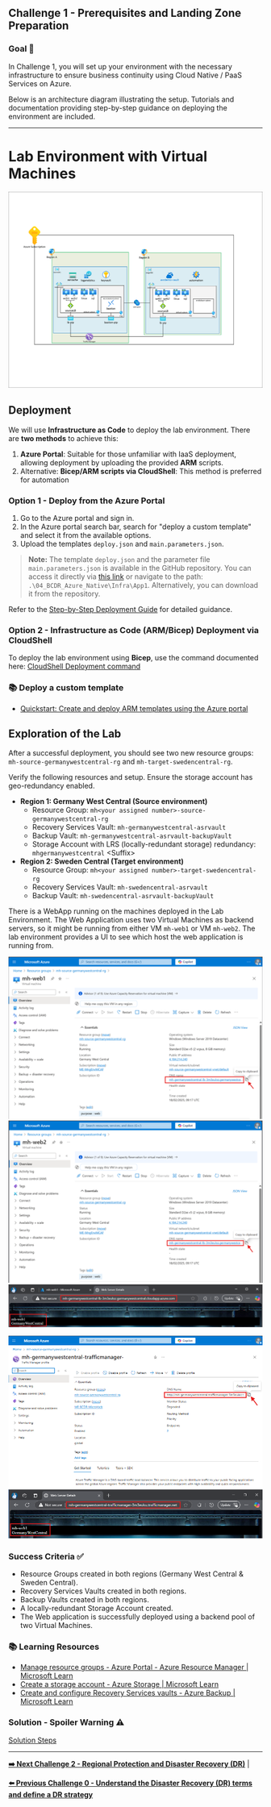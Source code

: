 ## Challenge 1 - Prerequisites and Landing Zone Preparation

### Goal 🎯

In Challenge 1, you will set up your environment with the necessary infrastructure to ensure business continuity using Cloud Native / PaaS Services on Azure.

Below is an architecture diagram illustrating the setup. Tutorials and documentation providing step-by-step guidance on deploying the environment are included.

---

# Lab Environment with Virtual Machines

![Architecture](../img/asrdemo%20architecture.png)

## Deployment

We will use **Infrastructure as Code** to deploy the lab environment. There are **two methods** to achieve this:

1. **Azure Portal**: Suitable for those unfamiliar with IaaS deployment, allowing deployment by uploading the provided **ARM** scripts.
1. Alternative: **Bicep/ARM scripts via CloudShell**: This method is preferred for automation

### Option 1 - Deploy from the Azure Portal

1. Go to the Azure portal and sign in.
2. In the Azure portal search bar, search for "deploy a custom template" and select it from the available options.
3. Upload the templates `deploy.json` and `main.parameters.json`.

> **Note:** The template `deploy.json` and the parameter file `main.parameters.json` is available in the GitHub repository. You can access it directly via [this link](https://github.com/microsoft/MicroHack/tree/main/03-Azure/01-03-Infrastructure/04_BCDR_Azure_Native/Infra/App1) or navigate to the path: `.\04_BCDR_Azure_Native\Infra\App1`. Alternatively, you can download it from the repository.

Refer to the [Step-by-Step Deployment Guide](../walkthrough/challenge-1/img/deployment/solution.md) for detailed guidance.

### Option 2 - Infrastructure as Code (ARM/Bicep) Deployment via CloudShell

To deploy the lab environment using **Bicep**, use the command documented here:
 [CloudShell Deployment command](../Infra/App1/ReadMe.md) 


### 📚 Deploy a custom template
* [Quickstart: Create and deploy ARM templates using the Azure portal](https://learn.microsoft.com/en-us/azure/azure-resource-manager/templates/quickstart-create-templates-use-the-portal)

## Exploration of the Lab

After a successful deployment, you should see two new resource groups: `mh-source-germanywestcentral-rg` and `mh-target-swedencentral-rg`.

Verify the following resources and setup. Ensure the storage account has geo-redundancy enabled.

* **Region 1: Germany West Central (Source environment)**
  * Resource Group: `mh<your assigned number>-source-germanywestcentral-rg`
  * Recovery Services Vault: `mh-germanywestcentral-asrvault`
  * Backup Vault: `mh-germanywestcentral-asrvault-backupVault`
  * Storage Account with LRS (locally-redundant storage) redundancy: `mhgermanywestcentral` \<Suffix\>
* **Region 2: Sweden Central (Target environment)**
  * Resource Group: `mh<your assigned number>-target-swedencentral-rg`
  * Recovery Services Vault: `mh-swedencentral-asrvault`
  * Backup Vault: `mh-swedencentral-asrvault-backupVault`

There is a WebApp running on the machines deployed in the Lab Environment. The Web Application uses two Virtual Machines as backend servers, so it might be running from either VM `mh-web1` or VM `mh-web2`. The lab environment provides a UI to see which host the web application is running from.

![web1](../walkthrough/challenge-1/exploration/1.png)
![web2](../walkthrough/challenge-1/exploration/2.png)
![web3](../walkthrough/challenge-1/exploration/3.png)

![web4](../walkthrough/challenge-1/exploration/4.png)
![web5](../walkthrough/challenge-1/exploration/004.png)

### Success Criteria ✅

* Resource Groups created in both regions (Germany West Central & Sweden Central).
* Recovery Services Vaults created in both regions.
* Backup Vaults created in both regions.
* A locally-redundant Storage Account created.
* The Web application is successfully deployed using a backend pool of two Virtual Machines.

### 📚 Learning Resources

* [Manage resource groups - Azure Portal - Azure Resource Manager | Microsoft Learn](https://learn.microsoft.com/azure/azure-resource-manager/management/manage-resource-groups-portal)
* [Create a storage account - Azure Storage | Microsoft Learn](https://learn.microsoft.com/azure/storage/common/storage-account-create)
* [Create and configure Recovery Services vaults - Azure Backup | Microsoft Learn](https://learn.microsoft.com/azure/backup/backup-create-recovery-services-vault)

### Solution - Spoiler Warning ⚠️

[Solution Steps](../walkthrough/challenge-1/img/deployment/solution.md)

---

**[ ➡️ Next Challenge 2 - Regional Protection and Disaster Recovery (DR)](./02_challenge.md)** |

**[ ⬅️ Previous Challenge 0 - Understand the Disaster Recovery (DR) terms and define a DR strategy](../Readme.md#contoso-ltd---business-continuity-and-disaster-recovery-bcdr-strategy)**
